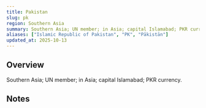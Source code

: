 ```yaml
---
title: Pakistan
slug: pk
region: Southern Asia
summary: Southern Asia; UN member; in Asia; capital Islamabad; PKR currency.
aliases: ["Islamic Republic of Pakistan", "PK", "Pākistān"]
updated_at: 2025-10-13
---
```


## Overview

Southern Asia; UN member; in Asia; capital Islamabad; PKR currency.

## Notes

<!-- Add your first note below -->
